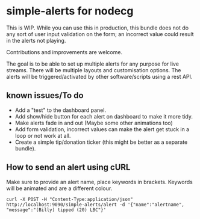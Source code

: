 # simple-alerts for nodecg

This is WIP. While you can use this in production, this bundle does not do any sort of user input validation on the form; an incorrect value could result in the alerts not playing.

Contributions and improvements are welcome.

The goal is to be able to set up multiple alerts for any purpose for live streams.
There will be multiple layouts and customisation options.
The alerts will be triggered/activated by other software/scripts using a rest API.

## known issues/To do

* Add a "test" to the dashboard panel.
* Add show/hide button for each alert on dashboard to make it more tidy.
* Make alerts fade in and out (Maybe some other animations too)
* Add form validation, incorrect values can make the alert get stuck in a loop or not work at all.
* Create a simple tip/donation ticker (this might be better as a separate bundle).

## How to send an alert using cURL

Make sure to provide an alert name, place keywords in brackets. Keywords will be animated and are a different colour.
```
curl -X POST -H "Content-Type:application/json" http://localhost:9090/simple-alerts/alert -d '{"name":"alertname", "message":"(Billy) tipped (20) LBC"}'
```
